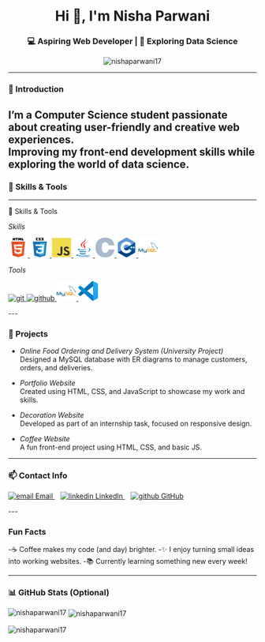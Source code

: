 <h1 align="center">Hi 👋, I'm Nisha Parwani</h1>
<h3 align="center">💻 Aspiring Web Developer | 🌱 Exploring Data Science</h3>

<p align="center">
  <img src="https://komarev.com/ghpvc/?username=nishaparwani17&label=Profile%20Views&color=0e75b6&style=flat" alt="nishaparwani17" />
</p>

---

### 🌟 Introduction
I’m a Computer Science student passionate about creating user-friendly and creative web experiences.  
Improving my front-end development skills while exploring the world of data science.
---

### 🧰 Skills & Tools
---

🧰 Skills & Tools

*Skills*  
<p align="left">  
  <a href="https://www.w3.org/html/" target="_blank"> <img src="https://raw.githubusercontent.com/devicons/devicon/master/icons/html5/html5-original-wordmark.svg" alt="html5" width="40" height="40"/> </a>  
  <a href="https://www.w3schools.com/css/" target="_blank"> <img src="https://raw.githubusercontent.com/devicons/devicon/master/icons/css3/css3-original-wordmark.svg" alt="css3" width="40" height="40"/> </a>  
  <a href="https://developer.mozilla.org/en-US/docs/Web/JavaScript" target="_blank"> <img src="https://raw.githubusercontent.com/devicons/devicon/master/icons/javascript/javascript-original.svg" alt="javascript" width="40" height="40"/> </a>  
  <a href="https://www.java.com/" target="_blank"> <img src="https://raw.githubusercontent.com/devicons/devicon/master/icons/java/java-original.svg" alt="java" width="40" height="40"/> </a>  
  <a href="https://www.cprogramming.com/" target="_blank"> <img src="https://raw.githubusercontent.com/devicons/devicon/master/icons/c/c-original.svg" alt="c" width="40" height="40"/> </a>  
  <a href="https://www.cplusplus.com/" target="_blank"> <img src="https://raw.githubusercontent.com/devicons/devicon/master/icons/cplusplus/cplusplus-original.svg" alt="c++" width="40" height="40"/> </a>  
  <a href="https://www.mysql.com/" target="_blank"> <img src="https://raw.githubusercontent.com/devicons/devicon/master/icons/mysql/mysql-original-wordmark.svg" alt="mysql" width="40" height="40"/> </a>  
</p>

*Tools*  
<p align="left">  
  <a href="https://git-scm.com/" target="_blank"> <img src="https://www.vectorlogo.zone/logos/git-scm/git-scm-icon.svg" alt="git" width="40" height="40"/> </a>  
  <a href="https://github.com/" target="_blank"> <img src="https://cdn.jsdelivr.net/gh/devicons/devicon/icons/github/github-original.svg" alt="github" width="40" height="40"/> </a>  
  <a href="https://www.mysql.com/" target="_blank"> <img src="https://raw.githubusercontent.com/devicons/devicon/master/icons/mysql/mysql-original-wordmark.svg" alt="mysql" width="40" height="40"/> </a>  
  <a href="https://code.visualstudio.com/" target="_blank"> <img src="https://raw.githubusercontent.com/devicons/devicon/master/icons/vscode/vscode-original.svg" alt="vscode" width="40" height="40"/> </a>  
</p>
---

### 🚀 Projects
- *Online Food Ordering and Delivery System (University Project)*  
  Designed a MySQL database with ER diagrams to manage customers, orders, and deliveries.  

- *Portfolio Website*  
  Created using HTML, CSS, and JavaScript to showcase my work and skills.  

- *Decoration Website*  
  Developed as part of an internship task, focused on responsive design.  

- *Coffee Website*  
  A fun front-end project using HTML, CSS, and basic JS.  


---

### 📫 Contact Info

<p align="left">
  <a href="mailto:nishaparwani03@gmail.com" target="_blank">
    <img src="https://cdn.jsdelivr.net/gh/devicons/devicon/icons/google/google-original.svg" alt="email" width="30" height="30"/> Email
  </a> &nbsp;&nbsp;
  <a href="https://www.linkedin.com/in/nisha-parwani-54921331b" target="_blank">
    <img src="https://cdn.jsdelivr.net/gh/devicons/devicon/icons/linkedin/linkedin-original.svg" alt="linkedin" width="30" height="30"/> LinkedIn
  </a> &nbsp;&nbsp;
  <a href="https://github.com/nishaparwani17" target="_blank">
    <img src="https://cdn.jsdelivr.net/gh/devicons/devicon/icons/github/github-original.svg" alt="github" width="30" height="30"/> GitHub
  </a>
</p>
---

### Fun Facts

-☕ Coffee makes my code (and day) brighter.
-✨ I enjoy turning small ideas into working websites.
-📚 Currently learning something new every week!

---

### 📊 GitHub Stats (Optional)
<p><img align="left" src="https://github-readme-stats.vercel.app/api/top-langs?username=nishaparwani17&show_icons=true&locale=en&layout=compact" alt="nishaparwani17" /></p>

<p>&nbsp;<img align="center" src="https://github-readme-stats.vercel.app/api?username=nishaparwani17&show_icons=true&locale=en" alt="nishaparwani17" /></p>

<p><img align="center" src="https://github-readme-streak-stats.herokuapp.com/?user=nishaparwani17&" alt="nishaparwani17" /></p>
